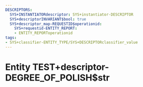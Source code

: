 ```yaml
---
DESCRIPTORS:
  SYS+INSTANTIATORdescriptor: SYS+instantiator-DESCRIPTOR
  SYS+descriptorINVARIANT$bool: true
  SYS+descriptor_map-REQUESTID$operationid:
    SYS+requestid-ENTITY_REPORT:
    - ENTITY_REPORToperationid
tags:
- SYS+classifier-ENTITY_TYPE/SYS+DESCRIPTORclassifier_value
---
```

# Entity TEST+descriptor-DEGREE_OF_POLISH$str

